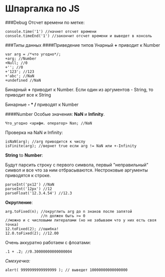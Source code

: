 # Шпаргалка по JS

###Debug
Отсчет времени по метке:

    console.time('1') //начнет отсчет времени
    console.timeEnd('1') //закончит отсчет времени и выведет в консоль

###Типы данных
####Приведение типов
Унарный **+** приводит к Number

    var arg = /*что угодно*/;
    +arg; //Number
    +Null; //0
    +''; //0
    +'123'; //123
    +'abc'; //NaN
    +undefined //NaN

Бинарный **+** приводит к Number.
Если один из аргументов - String, то приводит все к String

Бинарные **- * /** приводят к Number

####Number
Особые значения: **NaN** и **Infinity**.

    Что_угодно <арифм. оператор> Nan; //NaN
Проверка на NaN и Infinity:

    isNaN(arg); //arg приводится к числу
    isFinite(arg); //вернет true если arg != NaN или +-Infinity
**String** to **Number**:

Будут парсить строку с первого символа, первый "неправильный" символ
и все что за ним отбрасываются.
Нестроковые аргументы приводятся к строке.

    parseInt('px12') //NaN
    parseInt('12px') //12
    parseFloat('12.3.4.54') //12.3

**Округление**:

    arg.toFixed(n); //округлить arg до n знаков после запятой
                    //n должен быть >= 0
    //можно и с числовыми литералами (но не забываем что у них есть своя точка)
    12.toFixed(2); //ошибка!
    12.0.toFixed(2); //12.00

Очень аккуратно работаем с флоатами:

    .1 + .2; //0.30000000000000004

_Смехуечка:_

    alert( 9999999999999999 ); // выведет 10000000000000000
